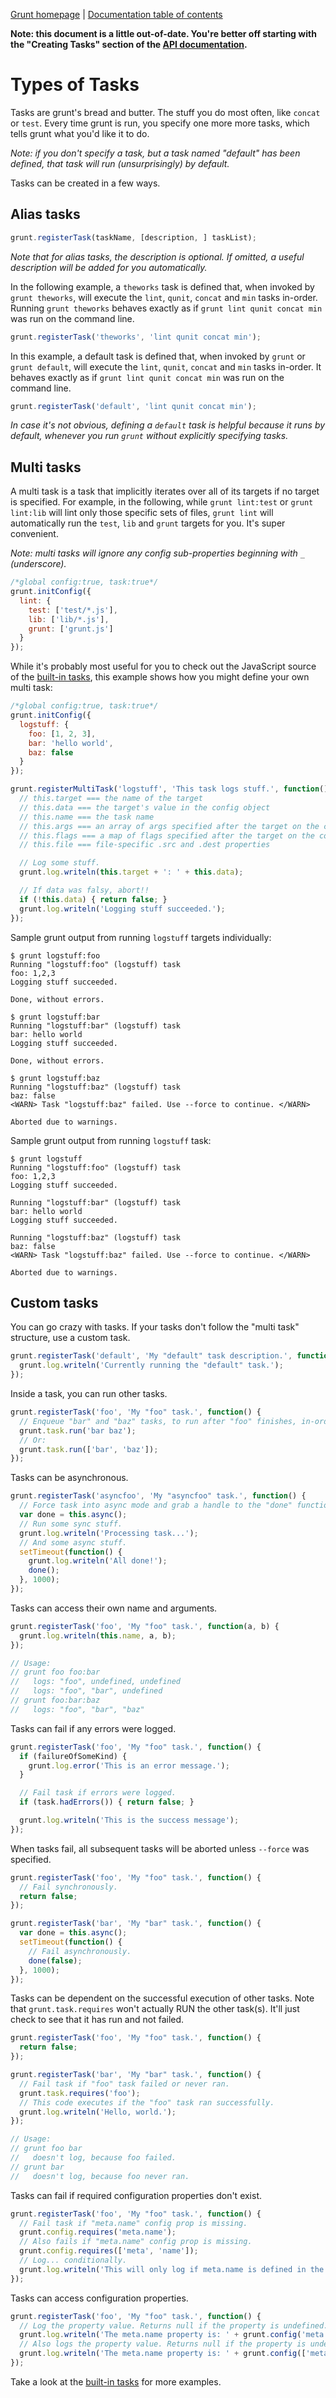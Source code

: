 [Grunt homepage](https://github.com/gruntjs/grunt) | [Documentation table of contents](toc.md)

**Note: this document is a little out-of-date. You're better off starting with the "Creating Tasks" section of the [API documentation](api.md).**

# Types of Tasks

Tasks are grunt's bread and butter. The stuff you do most often, like `concat` or `test`. Every time grunt is run, you specify one more more tasks, which tells grunt what you'd like it to do.

_Note: if you don't specify a task, but a task named "default" has been defined, that task will run (unsurprisingly) by default._

Tasks can be created in a few ways.

## Alias tasks

```javascript
grunt.registerTask(taskName, [description, ] taskList);
```

_Note that for alias tasks, the description is optional. If omitted, a useful description will be added for you automatically._

In the following example, a `theworks` task is defined that, when invoked by `grunt theworks`, will execute the `lint`, `qunit`, `concat` and `min` tasks in-order. Running `grunt theworks` behaves exactly as if `grunt lint qunit concat min` was run on the command line.

```javascript
grunt.registerTask('theworks', 'lint qunit concat min');
```

In this example, a default task is defined that, when invoked by `grunt` or `grunt default`, will execute the `lint`, `qunit`, `concat` and `min` tasks in-order. It behaves exactly as if `grunt lint qunit concat min` was run on the command line.

```javascript
grunt.registerTask('default', 'lint qunit concat min');
```

_In case it's not obvious, defining a `default` task is helpful because it runs by default, whenever you run `grunt` without explicitly specifying tasks._

## Multi tasks
A multi task is a task that implicitly iterates over all of its targets if no target is specified. For example, in the following, while `grunt lint:test` or `grunt lint:lib` will lint only those specific sets of files, `grunt lint` will automatically run the `test`, `lib` and `grunt` targets for you. It's super convenient.

_Note: multi tasks will ignore any config sub-properties beginning with `_` (underscore)._

```javascript
/*global config:true, task:true*/
grunt.initConfig({
  lint: {
    test: ['test/*.js'],
    lib: ['lib/*.js'],
    grunt: ['grunt.js']
  }
});
```

While it's probably most useful for you to check out the JavaScript source of the [built-in tasks](https://github.com/gruntjs/grunt/tree/master/tasks), this example shows how you might define your own multi task:

```javascript
/*global config:true, task:true*/
grunt.initConfig({
  logstuff: {
    foo: [1, 2, 3],
    bar: 'hello world',
    baz: false
  }
});

grunt.registerMultiTask('logstuff', 'This task logs stuff.', function() {
  // this.target === the name of the target
  // this.data === the target's value in the config object
  // this.name === the task name
  // this.args === an array of args specified after the target on the command-line
  // this.flags === a map of flags specified after the target on the command-line
  // this.file === file-specific .src and .dest properties

  // Log some stuff.
  grunt.log.writeln(this.target + ': ' + this.data);

  // If data was falsy, abort!!
  if (!this.data) { return false; }
  grunt.log.writeln('Logging stuff succeeded.');
});
```

Sample grunt output from running `logstuff` targets individually:

```
$ grunt logstuff:foo
Running "logstuff:foo" (logstuff) task
foo: 1,2,3
Logging stuff succeeded.

Done, without errors.

$ grunt logstuff:bar
Running "logstuff:bar" (logstuff) task
bar: hello world
Logging stuff succeeded.

Done, without errors.

$ grunt logstuff:baz
Running "logstuff:baz" (logstuff) task
baz: false
<WARN> Task "logstuff:baz" failed. Use --force to continue. </WARN>

Aborted due to warnings.
```

Sample grunt output from running `logstuff` task:

```
$ grunt logstuff
Running "logstuff:foo" (logstuff) task
foo: 1,2,3
Logging stuff succeeded.

Running "logstuff:bar" (logstuff) task
bar: hello world
Logging stuff succeeded.

Running "logstuff:baz" (logstuff) task
baz: false
<WARN> Task "logstuff:baz" failed. Use --force to continue. </WARN>

Aborted due to warnings.
```

## Custom tasks
You can go crazy with tasks. If your tasks don't follow the "multi task" structure, use a custom task.

```javascript
grunt.registerTask('default', 'My "default" task description.', function() {
  grunt.log.writeln('Currently running the "default" task.');
});
```

Inside a task, you can run other tasks.

```javascript
grunt.registerTask('foo', 'My "foo" task.', function() {
  // Enqueue "bar" and "baz" tasks, to run after "foo" finishes, in-order.
  grunt.task.run('bar baz');
  // Or:
  grunt.task.run(['bar', 'baz']);
});
```

Tasks can be asynchronous.

```javascript
grunt.registerTask('asyncfoo', 'My "asyncfoo" task.', function() {
  // Force task into async mode and grab a handle to the "done" function.
  var done = this.async();
  // Run some sync stuff.
  grunt.log.writeln('Processing task...');
  // And some async stuff.
  setTimeout(function() {
    grunt.log.writeln('All done!');
    done();
  }, 1000);
});
```

Tasks can access their own name and arguments.

```javascript
grunt.registerTask('foo', 'My "foo" task.', function(a, b) {
  grunt.log.writeln(this.name, a, b);
});

// Usage:
// grunt foo foo:bar
//   logs: "foo", undefined, undefined
//   logs: "foo", "bar", undefined
// grunt foo:bar:baz
//   logs: "foo", "bar", "baz"
```

Tasks can fail if any errors were logged.

```javascript
grunt.registerTask('foo', 'My "foo" task.', function() {
  if (failureOfSomeKind) {
    grunt.log.error('This is an error message.');
  }

  // Fail task if errors were logged.
  if (task.hadErrors()) { return false; }

  grunt.log.writeln('This is the success message');
});
```

When tasks fail, all subsequent tasks will be aborted unless `--force` was specified.

```javascript
grunt.registerTask('foo', 'My "foo" task.', function() {
  // Fail synchronously.
  return false;
});

grunt.registerTask('bar', 'My "bar" task.', function() {
  var done = this.async();
  setTimeout(function() {
    // Fail asynchronously.
    done(false);
  }, 1000);
});
```

Tasks can be dependent on the successful execution of other tasks. Note that `grunt.task.requires` won't actually RUN the other task(s). It'll just check to see that it has run and not failed.

```javascript
grunt.registerTask('foo', 'My "foo" task.', function() {
  return false;
});

grunt.registerTask('bar', 'My "bar" task.', function() {
  // Fail task if "foo" task failed or never ran.
  grunt.task.requires('foo');
  // This code executes if the "foo" task ran successfully.
  grunt.log.writeln('Hello, world.');
});

// Usage:
// grunt foo bar
//   doesn't log, because foo failed.
// grunt bar
//   doesn't log, because foo never ran.
```

Tasks can fail if required configuration properties don't exist.

```javascript
grunt.registerTask('foo', 'My "foo" task.', function() {
  // Fail task if "meta.name" config prop is missing.
  grunt.config.requires('meta.name');
  // Also fails if "meta.name" config prop is missing.
  grunt.config.requires(['meta', 'name']);
  // Log... conditionally.
  grunt.log.writeln('This will only log if meta.name is defined in the config.');
});
```

Tasks can access configuration properties.

```javascript
grunt.registerTask('foo', 'My "foo" task.', function() {
  // Log the property value. Returns null if the property is undefined.
  grunt.log.writeln('The meta.name property is: ' + grunt.config('meta.name'));
  // Also logs the property value. Returns null if the property is undefined.
  grunt.log.writeln('The meta.name property is: ' + grunt.config(['meta', 'name']));
});
```

Take a look at the [built-in tasks](https://github.com/gruntjs/grunt/tree/master/tasks) for more examples.
